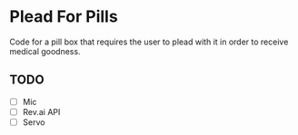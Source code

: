 # Plead For Pills

Code for a pill box that requires the user to plead with it in order to receive medical goodness. 

## TODO

- [ ] Mic
- [ ] Rev.ai API
- [ ] Servo
